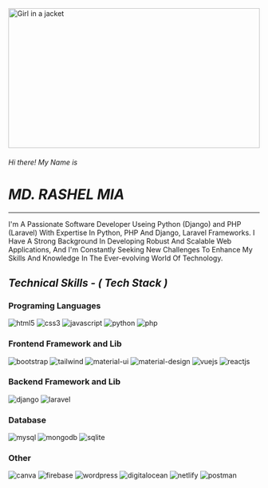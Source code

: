 <!-- <img height="302px" width="100%" src='https://drscdn.500px.org/photo/1070307882/m%3D900/v2?sig=7207434b6c474655363fd40fe24f405bc4a3c69146a5f6e7a51c9a52d68cee3f' alt='PHOTO FOR GITHUB by MD. RASHEL MIA on 500px.com' /> -->
<img  src="https://sumonforajy.com/wp-content/uploads/2023/05/PHOTO-FOR-GITHUB.jpeg" alt="Girl in a jacket" width="100%" height="280px">
<link rel="stylesheet" href="https://cdnjs.cloudflare.com/ajax/libs/bootstrap/5.3.1/css/bootstrap-grid.min.css" integrity="sha512-2cWcZ9cbPMZFm2inlFOhwsBVbNMmNxKBtVXqL8OY9tXCZahhnIfXMxPCzpKqiHF2I2mOiNHNXEDUDglwd+4uYw==" crossorigin="anonymous" referrerpolicy="no-referrer" />
<h6 class="display-1">Hi there! My Name is</h6> 
<h1> <i>MD. RASHEL MIA</i> </h1> <hr>
I'm A Passionate Software Developer Useing Python (Django) and PHP (Laravel) With Expertise In Python, PHP And  Django, Laravel Frameworks. I Have A Strong Background In Developing Robust And Scalable Web Applications, And I'm Constantly Seeking New Challenges To Enhance My Skills And Knowledge In The Ever-evolving World Of Technology. 

<h2> <i>Technical Skills - ( Tech Stack )</i></h2>

<!----------------------------------- Tech Stack Section ------------------------------------>
<h3> Programing Languages</h3>
<p>
    <img src="https://img.shields.io/badge/HTML5-E34F26?style=for-the-badge&logo=html5&logoColor=white" alt="html5" />
    <img src="https://img.shields.io/badge/CSS3-1572B6?style=for-the-badge&logo=css3&logoColor=white" alt="css3" />
    <img src="https://img.shields.io/badge/JavaScript-323330?style=for-the-badge&logo=javascript&logoColor=F7DF1E" alt="javascript" />
    <img src="https://img.shields.io/badge/Python-FFD43B?style=for-the-badge&logo=python&logoColor=blue" alt="python" />
    <img src="https://img.shields.io/badge/PHP-777BB4?style=for-the-badge&logo=php&logoColor=white" alt="php" />
</p>
<h3>Frontend Framework and Lib</h3>
<p>
    <img src="https://img.shields.io/badge/Bootstrap-563D7C?style=for-the-badge&logo=bootstrap&logoColor=white" alt="bootstrap" />
    <img src="https://img.shields.io/badge/Tailwind_CSS-38B2AC?style=for-the-badge&logo=tailwind-css&logoColor=white" alt="tailwind" />
    <img src="https://img.shields.io/badge/Material%20UI-007FFF?style=for-the-badge&logo=mui&logoColor=white" alt="material-ui" />
    <img src="https://img.shields.io/badge/material%20design-757575?style=for-the-badge&logo=material%20design&logoColor=white" alt="material-design" />
    <img src="https://img.shields.io/badge/Vue.js-35495E?style=for-the-badge&logo=vuedotjs&logoColor=4FC08D" alt="vuejs" />
    <img src="https://img.shields.io/badge/React JS-20232A?style=for-the-badge&logo=react&logoColor=61DAFB" alt="reactjs" />
    
</p>
<h3>Backend Framework and Lib</h3>
<p>
    <img src="https://img.shields.io/badge/Django-092E20?style=for-the-badge&logo=django&logoColor=green" alt="django" />
    <img src="https://img.shields.io/badge/Laravel-FF2D20?style=for-the-badge&logo=laravel&logoColor=white" alt="laravel" /> 
</p>
<h3>Database</h3>
<p>
    <img src="https://img.shields.io/badge/MySQL-005C84?style=for-the-badge&logo=mysql&logoColor=white" alt="mysql" />
    <img src="https://img.shields.io/badge/MongoDB-4EA94B?style=for-the-badge&logo=mongodb&logoColor=white" alt="mongodb" />
    <img src="https://img.shields.io/badge/SQLite-07405E?style=for-the-badge&logo=sqlite&logoColor=white" alt="sqlite" />
</p>
<h3>Other</h3>
<p>
    <img src="https://img.shields.io/badge/Canva-%2300C4CC.svg?&style=for-the-badge&logo=Canva&logoColor=white" alt="canva" />
    <img src="https://img.shields.io/badge/firebase-ffca28?style=for-the-badge&logo=firebase&logoColor=black" alt="firebase" />
    <img src="https://img.shields.io/badge/Wordpress-21759B?style=for-the-badge&logo=wordpress&logoColor=white" alt="wordpress" />
    <img src="https://img.shields.io/badge/Digital_Ocean-0080FF?style=for-the-badge&logo=DigitalOcean&logoColor=white" alt="digitalocean" />
    <img src="https://img.shields.io/badge/Netlify-00C7B7?style=for-the-badge&logo=netlify&logoColor=white" alt="netlify" />
    <img src="https://img.shields.io/badge/Postman-FF6C37?style=for-the-badge&logo=Postman&logoColor=white" alt="postman" />
</p>
